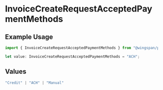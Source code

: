# InvoiceCreateRequestAcceptedPaymentMethods

## Example Usage

```typescript
import { InvoiceCreateRequestAcceptedPaymentMethods } from "@wingspan/payments/sdk/models/shared";

let value: InvoiceCreateRequestAcceptedPaymentMethods = "ACH";
```

## Values

```typescript
"Credit" | "ACH" | "Manual"
```